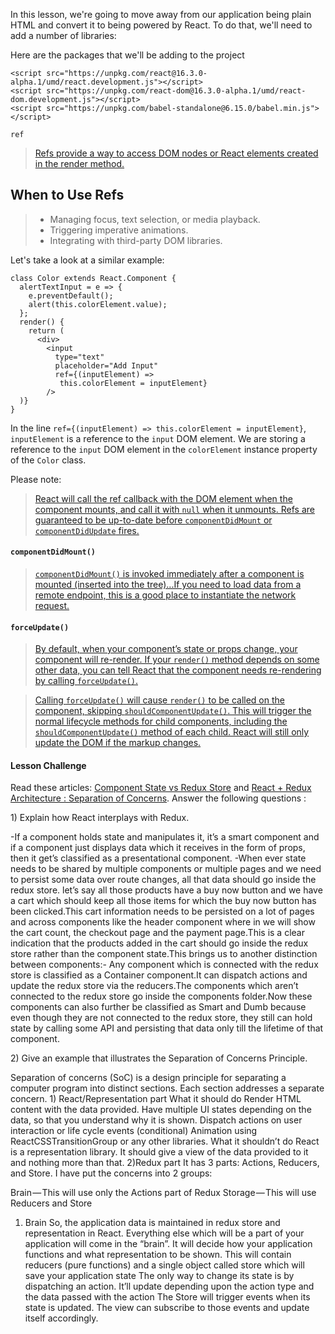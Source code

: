 In this lesson, we're going to move away from our application being plain HTML and convert it to being powered by React. To do that, we'll need to add a number of libraries:
<p>Here are the packages that we'll be adding to the project</p>
<pre><code class="lang-html"><span class="hljs-tag">&lt;<span class="hljs-title">script</span> <span class="hljs-attribute">src</span>=<span class="hljs-value">"https://unpkg.com/react@16.3.0-alpha.1/umd/react.development.js"</span>&gt;</span><span class="undefined"></span><span class="hljs-tag">&lt;/<span class="hljs-title">script</span>&gt;</span>
<span class="hljs-tag">&lt;<span class="hljs-title">script</span> <span class="hljs-attribute">src</span>=<span class="hljs-value">"https://unpkg.com/react-dom@16.3.0-alpha.1/umd/react-dom.development.js"</span>&gt;</span><span class="undefined"></span><span class="hljs-tag">&lt;/<span class="hljs-title">script</span>&gt;</span>
<span class="hljs-tag">&lt;<span class="hljs-title">script</span> <span class="hljs-attribute">src</span>=<span class="hljs-value">"https://unpkg.com/babel-standalone@6.15.0/babel.min.js"</span>&gt;</span><span class="undefined"></span><span class="hljs-tag">&lt;/<span class="hljs-title">script</span>&gt;</span>
</code></pre>

<code>ref</code>
<blockquote>
<p><a target="_blank" href="https://reactjs.org/docs/refs-and-the-dom.html#callback-refs">Refs provide a way to access DOM nodes or React elements created in the render method.</a></p>
</blockquote>

<h2 id="when-to-use-refs">When to Use Refs</h2>
<blockquote>
<ul>
<li>Managing focus, text selection, or media playback.</li>
<li>Triggering imperative animations.</li>
<li>Integrating with third-party DOM libraries.</li>
</ul>
</blockquote>

<div class="ltr"><div class="index-module--markdown--2MdcR ureact-markdown "><p>Let's take a look at a similar example:</p>
<pre><code class="lang-js"><span class="hljs-class"><span class="hljs-keyword">class</span> <span class="hljs-title">Color</span> <span class="hljs-keyword">extends</span> <span class="hljs-title">React</span>.<span class="hljs-title">Component</span> </span>{
  alertTextInput = e =&gt; {
    e.preventDefault();
    alert(<span class="hljs-keyword">this</span>.colorElement.value);
  };
  render() {
    <span class="hljs-keyword">return</span> (
      <span class="xml"><span class="hljs-tag">&lt;<span class="hljs-title">div</span>&gt;</span>
        <span class="hljs-tag">&lt;<span class="hljs-title">input</span>
          <span class="hljs-attribute">type</span>=<span class="hljs-value">"text"</span>
          <span class="hljs-attribute">placeholder</span>=<span class="hljs-value">"Add Input"</span>
          <span class="hljs-attribute">ref</span>=<span class="hljs-value">{(inputElement)</span> =&gt;</span> 
           this.colorElement = inputElement}
        /&gt; 
  )}
}
</code></pre>
<p>In the line <code>ref={(inputElement) =&gt; this.colorElement = inputElement}</code>, <code>inputElement</code> is a reference to the <code>input</code> DOM element. We are storing a reference to the <code>input</code> DOM element in the <code>colorElement</code> instance property of the <code>Color</code> class.</p>
<p>Please note:</p>
<blockquote>
<p><a target="_blank" href="https://reactjs.org/docs/refs-and-the-dom.html#callback-refs">React will call the ref callback with the DOM element when the component mounts, and call it with <code>null</code> when it unmounts. Refs are guaranteed to be up-to-date before <code>componentDidMount</code> or <code>componentDidUpdate</code> fires.</a></p>
</blockquote>
</div></div>

<h4 id="componentdidmount-"><code>componentDidMount()</code></h4>
<blockquote>
<p><a target="_blank" href="https://reactjs.org/docs/react-component.html#componentdidmount"><code>componentDidMount()</code> is invoked immediately after a component is mounted (inserted into the tree)...If you need to load data from a remote endpoint, this is a good place to instantiate the network request.</a></p>
</blockquote>

<h4 id="forceupdate-"><code>forceUpdate()</code></h4>
<blockquote>
<p><a target="_blank" href="https://reactjs.org/docs/react-component.html#forceupdate">By default, when your component’s state or props change, your component will re-render. If your <code>render()</code> method depends on some other data, you can tell React that the component needs re-rendering by calling <code>forceUpdate()</code>.</a></p>
</blockquote>

<blockquote>
<p><a target="_blank" href="https://reactjs.org/docs/react-component.html#forceupdate">Calling <code>forceUpdate()</code> will cause <code>render()</code> to be called on the component, skipping <code>shouldComponentUpdate()</code>. This will trigger the normal lifecycle methods for child components, including the <code>shouldComponentUpdate()</code> method of each child. React will still only update the DOM if the markup changes.</a></p>
</blockquote>

<div class="ltr"><div class="index-module--markdown--2MdcR ureact-markdown "><h4 id="lesson-challenge">Lesson Challenge</h4>
<p>Read these articles: <a target="_blank" href="https://medium.com/netscape/component-state-vs-redux-store-1eb0c929277">Component State vs Redux Store</a> and <a target="_blank" href="https://medium.com/prod-io/react-redux-architecture-part-1-separation-of-concerns-812da3b08b46">React + Redux Architecture : Separation of Concerns</a>. Answer the following questions : </p>
<p>1) Explain how React interplays with Redux.</p>
-If a component holds state and manipulates it, it’s a smart component and if a component just displays data which it receives in the form of props, then it get’s classified as a presentational component.
-When ever state needs to be shared by multiple components or multiple pages and we need to persist some data over route changes, all that data should go inside the redux store.
 let’s say all those products have a buy now button and we have a cart which should keep all those items for which the buy now button has been clicked.This cart information needs to be persisted on a lot of pages and across components like the header component where in we will show the cart count, the checkout page and the payment page.This is a clear indication that the products added in the cart should go inside the redux store rather than the component state.This brings us to another distinction between components:-
Any component which is connected with the redux store is classified as a Container component.It can dispatch actions and update the redux store via the reducers.The components which aren’t connected to the redux store go inside the components folder.Now these components can also further be classified as Smart and Dumb because even though they are not connected to the redux store, they still can hold state by calling some API and persisting that data only till the lifetime of that component.  
<p>2) Give an example that illustrates the Separation of Concerns Principle. </p>
Separation of concerns (SoC) is a design principle for separating a computer program into distinct sections. Each section addresses a separate concern.
1) React/Representation part
What it should do
Render HTML content with the data provided.
Have multiple UI states depending on the data, so that you understand why it is shown.
Dispatch actions on user interaction or life cycle events (conditional)
Animation using ReactCSSTransitionGroup or any other libraries.
What it shouldn’t do
React is a representation library. It should give a view of the data provided to it and nothing more than that.
2)Redux part
  It has 3 parts: Actions, Reducers, and Store. I have put the concerns into 2 groups:

Brain — This will use only the Actions part of Redux
Storage — This will use Reducers and Store
1. Brain
So, the application data is maintained in redux store and representation in React. Everything else which will be a part of your application will come in the “brain”. It will decide how your application functions and what representation to be shown.
This will contain reducers (pure functions) and a single object called store which will save your application state
The only way to change its state is by dispatching an action. It’ll update depending upon the action type and the data passed with the action
The Store will trigger events when its state is updated.
The view can subscribe to those events and update itself accordingly.
  
</div></div>


